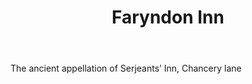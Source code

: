---
title: Faryndon Inn
letter: F
permalink: "/definitions/bld-faryndon-inn.html"
body: The ancient appellation of Serjeants’ Inn, Chancery lane
published_at: '2018-07-07'
source: Black's Law Dictionary 2nd Ed (1910)
layout: post
---